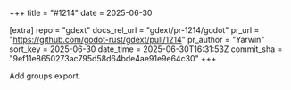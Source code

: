 +++
title = "#1214"
date = 2025-06-30

[extra]
repo = "gdext"
docs_rel_url = "gdext/pr-1214/godot"
pr_url = "https://github.com/godot-rust/gdext/pull/1214"
pr_author = "Yarwin"
sort_key = 2025-06-30
date_time = 2025-06-30T16:31:53Z
commit_sha = "9ef11e8650273ac795d58d64bde4ae91e9e64c30"
+++

Add groups export.
